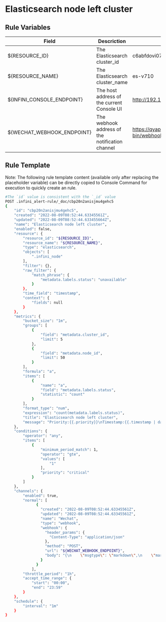 # Elasticsearch node left cluster

## Rule Variables
| Field        | Descriction   |  eg  |
| --------   | -----  | ----  |
| ${RESOURCE_ID}        |   The Elasticsearch cluster_id   |   c6abfdovi074mgr185m2   |
| ${RESOURCE_NAME}        |    The Elasticsearch cluster_name    |  es-v710  |
| ${INFINI_CONSOLE_ENDPOINT}        |    The host address of the current Console UI    |  http://192.168.3.201:9000  |
| ${WECHAT_WEBHOOK_ENDPOINT}        |    The webhook address of the notification channel    |  https://qyapi.weixin.qq.com/cgi-bin/webhook/send?key=xxx  |

## Rule Template
Note: The following rule template content (available only after replacing the placeholder variable) can be directly copied to Console Command for execution to quickly create an rule.

```sh
#The `id` value is consistent with the `_id` value
POST .infini_alert-rule/_doc/cbp20n2anisjmu4gehc5
{
    "id": "cbp20n2anisjmu4gehc5",
    "created": "2022-08-09T08:52:44.63345561Z",
    "updated": "2022-08-09T08:52:44.633455664Z",
    "name": "Elasticsearch node left cluster",
    "enabled": false,
    "resource": {
        "resource_id": "${RESOURCE_ID}",
        "resource_name": "${RESOURCE_NAME}",
        "type": "elasticsearch",
        "objects": [
            ".infini_node"
        ],
        "filter": {},
        "raw_filter": {
            "match_phrase": {
                "metadata.labels.status": "unavailable"
            }
        },
        "time_field": "timestamp",
        "context": {
            "fields": null
        }
    },
    "metrics": {
        "bucket_size": "1m",
        "groups": [
            {
                "field": "metadata.cluster_id",
                "limit": 5
            },
            {
                "field": "metadata.node_id",
                "limit": 50
            }
        ],
        "formula": "a",
        "items": [
            {
                "name": "a",
                "field": "metadata.labels.status",
                "statistic": "count"
            }
        ],
        "format_type": "num",
        "expression": "count(metadata.labels.status)",
        "title": "Elasticsearch node left cluster",
        "message": "Priority:{{.priority}}\nTimestamp:{{.timestamp | datetime_in_zone \"Asia/Shanghai\"}}\nRuleID:{{.rule_id}}\nEventID:{{.event_id}}\n{{range .results}}\nClusterID:{{index .group_values 0}}; \nNodeID:{{index .group_values 1}}; \n{{end}}"
    },
    "conditions": {
        "operator": "any",
        "items": [
            {
                "minimum_period_match": 1,
                "operator": "gte",
                "values": [
                    "1"
                ],
                "priority": "critical"
            }
        ]
    },
    "channels": {
        "enabled": true,
        "normal": [
              {
                "created": "2022-08-09T08:52:44.63345561Z",
                "updated": "2022-08-09T08:52:44.63345561Z",
                "name": "Wechat",
                "type": "webhook",
                "webhook": {
                  "header_params": {
                    "Content-Type": "application/json"
                  },
                  "method": "POST",
                  "url": "${WECHAT_WEBHOOK_ENDPOINT}",
                  "body": "{\n    \"msgtype\": \"markdown\",\n    \"markdown\": {\n        \"content\": \"Incident [#{{.event_id}}](${INFINI_CONSOLE_ENDPOINT}/#/alerting/alert/{{.event_id}}) is ongoing\\n{{.title}}\\n\n         {{range .results}}\n         >ClusterID:<font color=\\\"comment\\\">{{index .group_values 0}}</font>\n        >NodeID:<font color=\\\"comment\\\">{{index .group_values 1}}</font>\n         >Priority:<font color=\\\"comment\\\">{{.priority}}</font>\n         >Link:[View Cluster Monitoring](${INFINI_CONSOLE_ENDPOINT}/#/cluster/overview/{{ index .group_values 0}}/nodes/{{ index .group_values 1}}) \n         {{end}}\"\n    }\n}\n"
                }
              }
            ],
        "throttle_period": "1h",
        "accept_time_range": {
            "start": "00:00",
            "end": "23:59"
        }
    },
    "schedule": {
        "interval": "1m"
    }
}
```